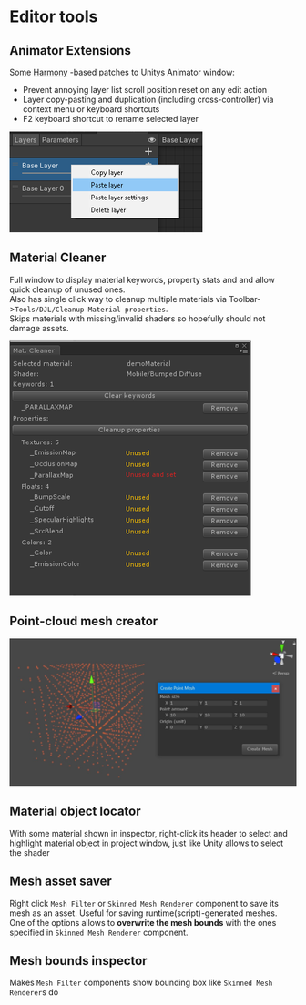 # Editor tools

## Animator Extensions
Some [Harmony](https://github.com/pardeike/Harmony) -based patches to Unitys Animator window:  
* Prevent annoying layer list scroll position reset on any edit action
* Layer copy-pasting and duplication (including cross-controller) via context menu or keyboard shortcuts
* F2 keyboard shortcut to rename selected layer

![Animator Extensions context menu](.img/AnimatorExtensions_Context.png)

## Material Cleaner
Full window to display material keywords, property stats and and allow quick cleanup of unused ones.  
Also has single click way to cleanup multiple materials via Toolbar->`Tools/DJL/Cleanup Material properties`.  
Skips materials with missing/invalid shaders so hopefully should not damage assets.

![Material cleaner window](.img/MaterialCleaner.png)

## Point-cloud mesh creator
![Point Mesh Creator window](.img/PointMeshCreator.jpg)

## Material object locator
With some material shown in inspector, right-click its header to select and highlight material object in project window, just like Unity allows to select the shader

## Mesh asset saver
Right click `Mesh Filter` or `Skinned Mesh Renderer` component to save its mesh as an asset. Useful for saving runtime(script)-generated meshes.  
One of the options allows to **overwrite the mesh bounds** with the ones specified in `Skinned Mesh Renderer` component.

## Mesh bounds inspector
Makes `Mesh Filter` components show bounding box like `Skinned Mesh Renderer`s do